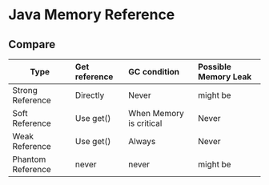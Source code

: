 # Java Memory Reference

## Compare                                     
| Type | Get reference | GC condition   | Possible Memory Leak   |
| -----------------------| :------------- | :------------- |:------------- |
| Strong Reference   |  Directly  | Never | might be | 
| Soft Reference   |  Use get() | When Memory is critical | Never |
| Weak Reference   |  Use get() | Always | Never |
| Phantom Reference   |  never | never | might be |